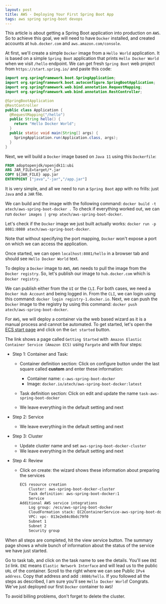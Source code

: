 ```yaml
---
layout: post
title: AWS - Deploying Your First Spring Boot App
tags: aws spring spring-boot devops
---
```


This article is about getting a Spring Boot application into production on `AWS`. So to achieve this goal, we will need to have `Docker` installed, and created accounts at `hub.docker.com` and `aws.amazon.com/console`.

At first, we'll create a simple `Docker` image from a `Hello World` application. It is based on a simple `Spring Boot` application that prints `Hello Docker World` when we visit `/hello` endpoint. We can get fresh `Spring Boot` web project from `https://start.spring.io/` and paste this code:

```java
import org.springframework.boot.SpringApplication;
import org.springframework.boot.autoconfigure.SpringBootApplication;
import org.springframework.web.bind.annotation.RequestMapping;
import org.springframework.web.bind.annotation.RestController;

@SpringBootApplication
@RestController
public class Application {
  @RequestMapping("/hello")
  public String hello() {
    return "Hello Docker World";
  }
  public static void main(String[] args) {
    SpringApplication.run(Application.class, args);
  }
}
```

Next, we will build a `Docker` image based on `Java 11` using this `Dockerfile`:

```dockerfile
FROM adoptopenjdk/openjdk11:ubi
ARG JAR_FILE=target/*.jar
COPY ${JAR_FILE} app.jar
ENTRYPOINT ["java","-jar","/app.jar"]
```

It is very simple, and all we need to run a `Spring Boot` app with no frills: just `Java` and a `JAR` file. 

We can build and the image with the following command: `docker build -t atech/aws-spring-boot-docker .` To check if everything worked out, we can run `docker images | grep atech/aws-spring-boot-docker`.

Let's check if the `Docker` image we just built actually works: `docker run -p 8081:8080 atech/aws-spring-boot-docker`.

Note that without specifying the port mapping, `Docker` won't expose a port on which we can access the application.

Once started, we can open `localhost:8081/hello` in a browser tab and should see `Hello Docker World` text.

To deploy a `Docker` image to `AWS`, `AWS` needs to pull the image from the `Docker registry`. So, let's publish our image to `hub.docker.com` which is `Docker registry`. 

We can publish either from the `UI` or the `CLI`. For both cases, we need a `Docker Hub Account` and being logged in. From the `CLI`, we can login using this command: `docker login registry-1.docker.io`.  Next, we can push the `Docker` image to the registry by using this command: `docker push atech/aws-spring-boot-docker`.

For `AWS`, we will deploy a container via the web based wizard as it is a manual process and cannot be automated. To get started, let's open the [ECS start page](https://console.aws.amazon.com/ecs/home) and click on the `Get started` button.

The link shows a page called `Getting Started` with` Amazon Elastic Container Service (Amazon ECS)` using `Fargate` and with four steps: 

- Step 1: Container and Task: 

  - Container definition section: Click on configure button under the last square called **custom** and enter these information:
    - Container name: `c-aws-spring-boot-docker`
    - Image: `docker.io/atech/aws-spring-boot-docker:latest`

  - Task definition section: Click on edit and update the name `task-aws-spring-boot-docker`
  - We leave everything in the default setting and next

- Step 2: Service

  - We leave everything in the default setting and next

- Step 3: Cluster

  - Update cluster name and set `aws-spring-boot-docker-cluster`
  - We leave everything in the default setting and next

- Step 4: Review 

  - Click on create: the wizard shows these information about preparing the services

    ```sh
    ECS resource creation
        Cluster: aws-spring-boot-docker-cluster
        Task definition: aws-spring-boot-docker:1
        Service
    Additional AWS service integrations
    	Log group: /ecs/aws-spring-boot-docker
    	CloudFormation stack: EC2ContainerService-aws-spring-boot-docker-cluster
    	VPC: vpc- 013e2e84c0bdc79f0
    	Subnet 1
    	Subnet 2
    	Security group
    ```

When all steps are completed, hit the view service button. The summary page shows a whole bunch of information about the status of the service we have just started.

Go to task tab, and click on the task name to see the details. You'll see `ENI Id` link. `ENI` means `Elastic Network Interface` and will lead us to the public `URL` of the container. Scroll to the right where we can see Public `IPv4 address`. Copy that address and add `:8080/hello`. If you followed all the steps as described, I am sure you'll see `Hello Docker World`! Congrats. We've just deployed our first `Docker` container to `AWS`!

To avoid billing problems, don't forget to delete the cluster.

